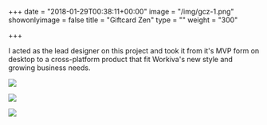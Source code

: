 +++
date = "2018-01-29T00:38:11+00:00"
image = "/img/gcz-1.png"
showonlyimage = false
title = "Giftcard Zen"
type = ""
weight = "300"

+++
<!--more-->

I acted as the lead designer on this project and took it from it's MVP form on desktop to a cross-platform product that fit Workiva's new style and growing business needs.

![](/img/gcz-1.png)

![](/img/gcz-2.png)

![](/img/gcz-3.png)